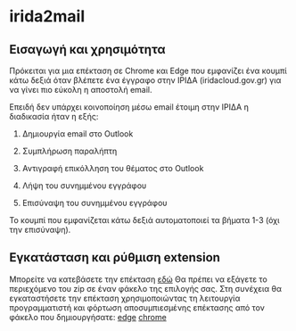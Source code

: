 # irida2mail

## Εισαγωγή και χρησιμότητα

Πρόκειται για μια επέκταση σε Chrome και Edge που εμφανίζει ένα κουμπί κάτω δεξιά όταν βλέπετε ένα έγγραφο στην ΙΡΙΔΑ (iridacloud.gov.gr) για να γίνει πιο εύκολη η αποστολή email.

Επειδή δεν υπάρχει κοινοποίηση μέσω email έτοιμη στην ΙΡΙΔΑ η διαδικασία ήταν η εξής:
1. Δημιουργία email στο Outlook
2. Συμπλήρωση παραλήπτη
3. Αντιγραφή επικόλληση του θέματος στο Outlook

4. Λήψη του συνημμένου εγγράφου
5. Επισύναψη του συνημμένου εγγράφου

Το κουμπί που εμφανίζεται κάτω δεξιά αυτοματοποιεί τα βήματα 1-3 (όχι την επισύναψη).

## Εγκατάσταση και ρύθμιση extension

Μπορείτε να κατεβάσετε την επέκταση [εδώ](https://github.com/dimnikolos/irida2mail/archive/refs/heads/main.zip)
Θα πρέπει να εξάγετε το περιεχόμενο του zip σε έναν φάκελο της επιλογής σας.
Στη συνέχεια θα εγκαταστήσετε την επέκταση χρησιμοποιώντας τη λειτουργία προγραμματιστή και φόρτωση αποσυμπιεσμένης επέκτασης από τον φάκελο που δημιουργήσατε:
[edge](edge://extensions)
[chrome](chrome://extensions)